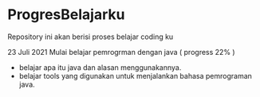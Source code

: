 # ProgresBelajarku
Repository ini akan berisi proses belajar coding ku

23 Juli 2021
Mulai belajar pemrogrman dengan java ( progress 22% )
- belajar apa itu java dan alasan menggunakannya.
- belajar tools yang digunakan untuk menjalankan bahasa pemrograman java.
